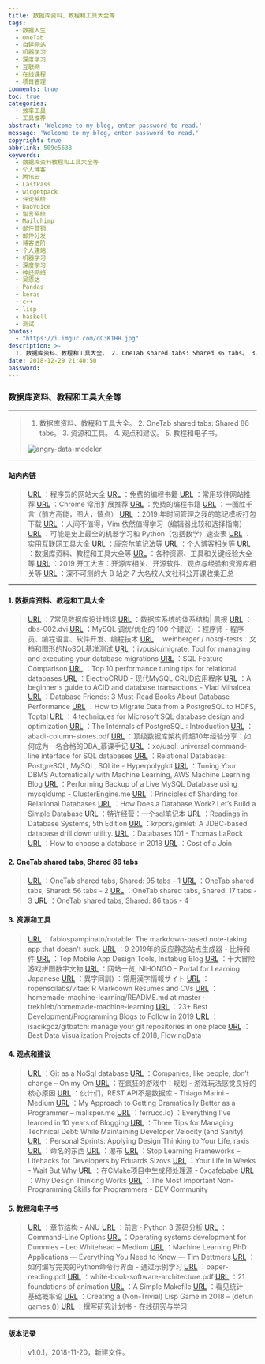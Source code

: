 ```yaml
---
title: 数据库资料、教程和工具大全等
tags:
  - 数据人生
  - OneTab
  - 自建网站
  - 机器学习
  - 深度学习
  - 互联网
  - 在线课程
  - 项目管理
comments: true
toc: true
categories:
  - 效率工具
  - 工具推荐
abstract: 'Welcome to my blog, enter password to read.'
message: 'Welcome to my blog, enter password to read.'
copyright: true
abbrlink: 509e5638
keywords:
  - 数据库资料教程和工具大全等
  - 个人博客
  - 腾讯云
  - LastPass
  - widgetpack
  - 评论系统
  - DaoVoice
  - 留言系统
  - Mailchimp
  - 邮件营销
  - 邮件分发
  - 博客进阶
  - 个人建站
  - 机器学习
  - 深度学习
  - 神经网络
  - 吴恩达
  - Pandas
  - keras
  - c++
  - lisp
  - haskell
  - 测试
photos:
  - "https://i.imgur.com/dC3K1HH.jpg"
description: >-
  1. 数据库资料、教程和工具大全。 2. OneTab shared tabs: Shared 86 tabs。 3. 资源和工具。 4. 观点和建议。 5. 教程和电子书。
date: 2018-12-29 21:40:50
password:
---
```

<script type="text/javascript" src="/js/src/bai.js"></script>

### 数据库资料、教程和工具大全等
---
> 1. 数据库资料、教程和工具大全。 2. OneTab shared tabs: Shared 86 tabs。 3. 资源和工具。 4. 观点和建议。 5. 教程和电子书。
>
> ![angry-data-modeler](https://i.imgur.com/gup22Ne.jpg)

---
#### 站内内链
> [URL](/archives/4f25f01c.html) ：程序员的网站大全
> [URL](/archives/5cc771ed.html) ：免费的编程书籍
> [URL](/archives/6f958ce8.html) ：常用软件网站推荐
> [URL](/archives/d8d6241.html) ：Chrome 常用扩展推荐
> [URL](/archives/5cc771ed.html) ：免费的编程书籍
> [URL](/archives/ba320aa2.html) ：一图胜千言（前方高能，图大，慎点）
> [URL](/archives/15582198.html) ：2019 年时间管理之我的笔记模板打包下载
> [URL](/archives/a7a1df11.html) ：人间不值得，Vim 依然值得学习（编辑器比较和选择指南）
> [URL](/archives/5bf43b3d.html) ：可能是史上最全的机器学习和 Python（包括数学）速查表
> [URL](/archives/ecc73a73.html) ：实用互联网工具大全
> [URL](/archives/9e708c90.html) ：康奈尔笔记法等
> [URL](/archives/4875a258.html) ：个人博客相关等
> [URL](/archives/509e5638.html) ：数据库资料、教程和工具大全等
> [URL](/archives/278fb2c3.html) ：各种资源、工具和关键经验大全等
> [URL](/archives/95dd51c2.html) ：2019 开工大吉：开源库相关、开源软件、观点与经验和资源库相关等
> [URL](/archives/fc12363.html) ：深不可测的大 B 站之 7 大名校人文社科公开课收集汇总
---

#### 1. 数据库资料、教程和工具大全
> [URL](https://www.vertabelo.com/blog/technical-articles/7-common-database-design-errors) ：7常见数据库设计错误
> [URL](https://blog.acolyer.org/2015/01/20/architecture-of-a-database-system/) ：数据库系统的体系结构| 晨报
> [URL](http://db.cs.berkeley.edu/papers/fntdb07-architecture.pdf) ：dbs-002.dvi
> [URL](http://www.techug.com/post/paddx.html) ：MySQL 调优/优化的 100 个建议) ：程序师 - 程序员、编程语言、软件开发、编程技术
> [URL](https://github.com/weinberger/nosql-tests) ：weinberger / nosql-tests：文档和图形的NoSQL基准测试
> [URL](https://github.com/ivpusic/migrate) ：ivpusic/migrate: Tool for managing and executing your database migrations
> [URL](http://www.sql-workbench.eu/dbms_comparison.html) ：SQL Feature Comparison
> [URL](http://web.synametrics.com/top10performancetips.htm) ：Top 10 performance tuning tips for relational databases
> [URL](http://garrylachman.github.io/ElectroCRUD/?s=6) ：ElectroCRUD - 现代MySQL CRUD应用程序
> [URL](https://vladmihalcea.com/a-beginners-guide-to-acid-and-database-transactions/) ：A beginner's guide to ACID and database transactions - Vlad Mihalcea
> [URL](http://databasefriends.blogspot.com/2015/05/3-must-read-books-about-database.html) ：Database Friends: 3 Must-Read Books About Database Performance
> [URL](https://www.toptal.com/database/hdfs-tutorial-data-migration-from-postgresql) ：How to Migrate Data from a PostgreSQL to HDFS, Toptal
> [URL](https://www.apriorit.com/dev-blog/421-microsoft-sql-optimization) ：4 techniques for Microsoft SQL database design and optimization
> [URL](http://www.interdb.jp/pg/index.html) ：The Internals of PostgreSQL : Introduction
> [URL](http://db.csail.mit.edu/pubs/abadi-column-stores.pdf) ：abadi-column-stores.pdf
> [URL](http://www.imooc.com/article/8977) ：顶级数据库架构师超10年经验分享：如何成为一名合格的DBA_慕课手记
> [URL](https://github.com/xo/usql) ：xo/usql: universal command-line interface for SQL databases
> [URL](http://hyperpolyglot.org/db) ：Relational Databases: PostgreSQL, MySQL, SQLite - Hyperpolyglot
> [URL](https://aws.amazon.com/cn/blogs/machine-learning/tuning-your-dbms-automatically-with-machine-learning/?tag=vglnk-c1507-20) ：Tuning Your DBMS Automatically with Machine Learning, AWS Machine Learning Blog
> [URL](https://clusterengine.me/performing-backup-of-a-live-mysql-database-using-mysqldump/) ：Performing Backup of a Live MySQL Database using mysqldump - ClusterEngine.me
> [URL](https://www.citusdata.com/blog/2017/08/09/principles-of-sharding-for-relational-databases/) ：Principles of Sharding for Relational Databases
> [URL](https://cstack.github.io/db_tutorial/) ：How Does a Database Work? Let’s Build a Simple Database
> [URL](https://franchise.cloud/) ：特许经营：一个sql笔记本
> [URL](http://www.redbook.io/) ：Readings in Database Systems, 5th Edition
> [URL](https://github.com/krpors/gimlet) ：krpors/gimlet: A JDBC-based database drill down utility.
> [URL](https://thomaslarock.com/2018/07/databases-101/) ：Databases 101 - Thomas LaRock
> [URL](https://arcentry.com/blog/choosing-a-database-in-2018/) ：How to choose a database in 2018
> [URL](https://www.brianlikespostgres.com/cost-of-a-join.html) ：Cost of a Join

#### 2. OneTab shared tabs, Shared 86 tabs
> [URL](https://www.one-tab.com/page/iuhaZwpoSqy-HEeuMIdooA) ：OneTab shared tabs, Shared: 95 tabs - 1
> [URL](https://www.one-tab.com/page/ho5KXw-lQBSp2QeHzWIcWQ) ：OneTab shared tabs, Shared: 56 tabs - 2
> [URL](https://www.one-tab.com/page/J8HZPLQHRzukA0PhqdS4Ww) ：OneTab shared tabs, Shared: 17 tabs - 3
> [URL](https://www.one-tab.com/page/Vpr7hsrNThSFGReMMfmNsw) ：OneTab shared tabs, Shared: 86 tabs - 4

#### 3. 资源和工具
> [URL](https://github.com/fabiospampinato/notable) ：fabiospampinato/notable: The markdown-based note-taking app that doesn't suck.
> [URL](https://blog.bitsrc.io/9-react-static-site-generators-for-2019-f54a66e519d2) ：9 2019年的反应静态站点生成器 - 比特和件
> [URL](https://instabug.com/blog/mobile-app-design-tools/?utm_source=reddit&utm_medium=social&utm_campaign=programming&utm_content=mobile_app_design_tools) ：Top Mobile App Design Tools, Instabug Blog
> [URL](https://www.filfre.net/2018/11/ten-great-adventure-game-puzzles/) ：十大冒险游戏拼图数字文物
> [URL](https://nihongo-e-na.com/chi/zhcn/) ：网站一览, NIHONGO - Portal for Learning Japanese
> [URL](https://joyokanji.info/iji.html?a) ：異字同訓) ：常用漢字情報サイト
> [URL](https://github.com/ropenscilabs/vitae) ：ropenscilabs/vitae: R Markdown Résumés and CVs
> [URL](https://github.com/trekhleb/homemade-machine-learning/blob/master/README.md) ：homemade-machine-learning/README.md at master · trekhleb/homemade-machine-learning
> [URL](https://aircto.com/blog/best-development-programming-blogs/) ：23+ Best Development/Programming Blogs to Follow in 2019
> [URL](https://github.com/isacikgoz/gitbatch) ：isacikgoz/gitbatch: manage your git repositories in one place
> [URL](https://flowingdata.com/2018/12/27/best-data-visualization-projects-of-2018/) ：Best Data Visualization Projects of 2018, FlowingData

#### 4. 观点和建议
> [URL](https://www.kenneth-truyers.net/2016/10/13/git-nosql-database/) ：Git as a NoSql database
> [URL](https://om.co/2018/07/18/companies-like-people-dont-change/?utm_source=wanqu.co&utm_campaign=Wanqu+Daily&utm_medium=website) ：Companies, like people, don’t change – On my Om
> [URL](https://frictionalgames.blogspot.com/2017/05/planning-core-reason-why-gameplay-feels.html) ：在疯狂的游戏中：规划 - 游戏玩法感觉良好的核心原因
> [URL](https://medium.com/@marinithiago/guys-rest-apis-are-not-databases-60db4e1120e4) ：伙计们，REST API不是数据库 - Thiago Marini - Medium
> [URL](https://malisper.me/my-approach-to-getting-dramatically-better-as-a-programmer/?utm_source=wanqu.co&utm_campaign=Wanqu+Daily&utm_medium=website) ：My Approach to Getting Dramatically Better as a Programmer – malisper.me
> [URL](https://ferrucc.io/posts/starting-a-blog/) ：ferrucc.io) ：Everything I've learned in 10 years of Blogging
> [URL](https://medium.com/appsflyer/three-tips-for-managing-technical-debt-while-maintaining-developer-velocity-and-sanity-f3d4a080052c) ：Three Tips for Managing Technical Debt: While Maintaining Developer Velocity (and Sanity)
> [URL](https://praxis.fortelabs.co/personal-sprints-applying-design-thinking-to-your-life/?utm_source=wanqu.co&utm_campaign=Wanqu+Daily&utm_medium=website) ：Personal Sprints: Applying Design Thinking to Your Life, raxis
> [URL](https://en.rmcreative.ru/blog/naming-things/) ：命名的东西
> [URL](http://beza1e1.tuxen.de/waterfall.html) ：瀑布
> [URL](https://sizovs.net/2018/12/17/stop-learning-frameworks/) ：Stop Learning Frameworks – Lifehacks for Developers by Eduards Sizovs
> [URL](https://waitbutwhy.com/2014/05/life-weeks.html) ：Your Life in Weeks - Wait But Why
> [URL](http://anadoxin.org/blog/generating-preprocessed-sources-in-cmake-projects.html) ：在CMake项目中生成预处理源 - 0xcafebabe
> [URL](https://hbr.org/2018/09/why-design-thinking-works) ：Why Design Thinking Works
> [URL](https://dev.to/aspittel/the-most-important-non-programming-skills-for-programmers-iii) ：The Most Important Non-Programming Skills for Programmers - DEV Community

#### 5. 教程和电子书
> [URL](http://www.anu.edu.au/students/learning-development/research-writing/chapter-writing/chapter-structures) ：章节结构 - ANU
> [URL](https://flaggo.github.io/python3-source-code-analysis/) ：前言 · Python 3 源码分析
> [URL](http://www.catb.org/esr/writings/taoup/html/ch10s05.html) ：Command-Line Options
> [URL](https://medium.com/@lduck11007/operating-systems-development-for-dummies-3d4d786e8ac) ：Operating systems development for Dummies – Leo Whitehead – Medium
> [URL](http://timdettmers.com/2018/11/26/phd-applications/) ：Machine Learning PhD Applications — Everything You Need to Know — Tim Dettmers
> [URL](https://blog.sicara.com/perfect-python-command-line-interfaces-7d5d4efad6a2) ：如何编写完美的Python命令行界面 - 通过示例学习
> [URL](https://blizzard.cs.uwaterloo.ca/keshav/home/Papers/data/07/paper-reading.pdf) ：paper-reading.pdf
> [URL](https://share.composieux.fr/white-book-software-architecture.pdf) ：white-book-software-architecture.pdf
> [URL](http://www.angryanimator.com/word/2018/04/23/21-foundations-of-animation/) ：21 foundations of animation
> [URL](https://www.centennialsoftwaresolutions.com/blog/a-simple-makefile) ：A Simple Makefile
> [URL](https://seeing-theory.brown.edu/basic-probability/cn.html) ：看见统计 - 基础概率论
> [URL](https://defungames.com/2018/12/creating-a-non-trivial-lisp-game-in-2018/) ：Creating a (Non-Trivial) Lisp Game in 2018 – (defun games ())
> [URL](https://www.monash.edu/rlo/graduate-research-writing/write-the-thesis/writing-a-research-proposal) ：撰写研究计划书 - 在线研究与学习

---

#### 版本记录
> v1.0.1，2018-11-20，新建文件。
